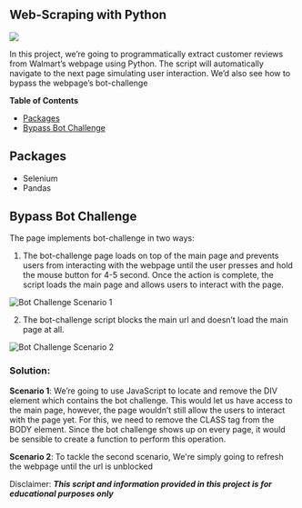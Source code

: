 ## Web-Scraping with Python 
[![](https://img.shields.io/github/license/shine-jayakumar/Covid19-Exploratory-Analysis-With-SQL)](https://github.com/shine-jayakumar/Covid19-Exploratory-Analysis-With-SQL/blob/Master/LICENSE "![](https://img.shields.io/github/license/shine-jayakumar/Covid19-Exploratory-Analysis-With-SQL)")

In this project, we’re going to programmatically extract customer reviews from Walmart’s webpage using Python. The script will automatically navigate to the next page simulating user interaction. We’d also see how to bypass the webpage’s bot-challenge  


**Table of Contents**

- [Packages](#Packages "Packages")
- [Bypass Bot Challenge](#Bypass-Bot-Challenge "Bypass Bot Challenge")


## Packages
- Selenium
- Pandas

## Bypass Bot Challenge
The page implements bot-challenge in two ways:
1)	The bot-challenge page loads on top of the main page and prevents users from interacting with the webpage until the user presses and hold the mouse button for 4-5 second. Once the action is complete, the script loads the main page and allows users to interact with the page.

![Bot Challenge Scenario 1](https://github.com/shine-jayakumar/Web-Scrapping-With-Python/blob/main/Bot-challenge.JPG)

2)	The bot-challenge script blocks the main url and doesn’t load the main page at all. 

![Bot Challenge Scenario 2](https://github.com/shine-jayakumar/Web-Scrapping-With-Python/blob/main/Bot-challenge1.JPG)

### Solution:
**Scenario 1**: 
We’re going to use JavaScript to locate and remove the DIV element which contains the bot challenge. 
This would let us have access to the main page, however, the page wouldn’t still allow the users to interact with the page yet. For this, we need to remove the CLASS tag from the BODY element. 
Since the bot challenge shows up on every page, it would be sensible to create a function to perform this operation.

**Scenario 2**:
To tackle the second scenario, We're simply going to refresh the webpage until the url is unblocked



Disclaimer: ***This script and information provided in this project is for educational purposes only***
